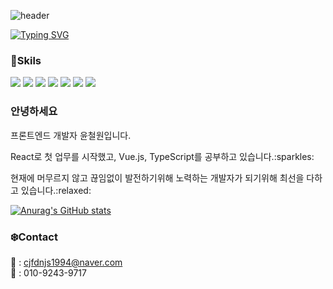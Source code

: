 ![header](https://capsule-render.vercel.app/api?type=wave&color=timeAuto&height=300&section=header&text=DevWonny&fontSize=90)

[![Typing SVG](https://readme-typing-svg.herokuapp.com?font=Source+Sans+Pro&color=%23A6AFED&size=30&center=true&vCenter=true&width=850&lines=FrontEnd+Devloper)](https://git.io/typing-svg)

### :muscle:Skils   
<img src="https://img.shields.io/badge/HTML5-E34F26?style=flat-square&logo=HTML5&logoColor=white"/> <img src="https://img.shields.io/badge/CSS3-1572B6?style=flat-square&logo=CSS3&logoColor=white"/> <img src="https://img.shields.io/badge/JavaScript-F7DF1E?style=flat-square&logo=JavaScript&logoColor=black"/> <img src="https://img.shields.io/badge/TypeScript-3178C6?style=flat-square&logo=TypeScript&logoColor=black"/> <img src="https://img.shields.io/badge/React-61DAFB?style=flat-square&logo=React&logoColor=black"/> <img src="https://img.shields.io/badge/vue.js-4FC08D?style=flat-square&logo=vue.js&logoColor=black"/> <img src="https://img.shields.io/badge/Node.js-339933?style=flat-square&logo=Node.js&logoColor=white"/> 


### 안녕하세요

  <p>프론트엔드 개발자 윤철원입니다.</p>
  <p>React로 첫 업무를 시작했고, Vue.js, TypeScript를 공부하고 있습니다.:sparkles:</p>
  <p>현재에 머무르지 않고 끊임없이 발전하기위해 노력하는 개발자가 되기위해 최선을 다하고 있습니다.:relaxed:</p>
  
  [![Anurag's GitHub stats](https://github-readme-stats.vercel.app/api?username=DevWonny&theme=radical)](https://github.com/DevWonny/github-readme-stats)


### :snowflake:Contact
📧 : cjfdnjs1994@naver.com   
📱 : 010-9243-9717
